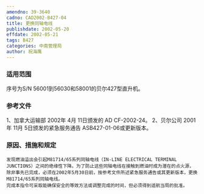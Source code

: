 ```yaml
---
amendno: 39-3640
cadno: CAD2002-B427-04
title: 更换同轴电线
publishdate: 2002-05-20
effdate: 2002-05-21
tags: B427
categories: 中南管理局
author: 祝海鹰
---
```


### 适用范围 
序号为S/N 56001到56030和58001的贝尔427型直升机。

### 参考文件
1、加拿大运输部 2002年 4月 11日颁发的 AD CF-2002-24。
 2、贝尔公司 2001年 11月 5日颁发的紧急服务通告 ASB427-01-06或更新版本。

### 原因、措施和规定 
    发现燃油溢出会引起M81714/65系列同轴电线（IN-LINE ELECTRICAL TERMINAL JUNCTIONS）之间的绝缘性下降。为了防止这些同轴电线在接触到燃油时成为潜在的点火源，除非事先已完成，必须在2002年5月30日前，按参考文件所述紧急服务通告或其更新版本，更换M81714/65系列同轴电线。 
    完成本指令可采取能确保安全的等效方法或调整完成的时间，但必须得到适航当局的批准。
